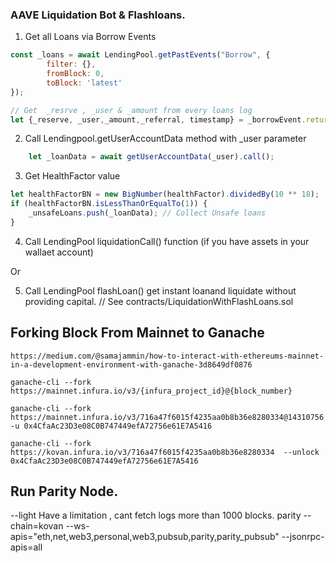 ### AAVE Liquidation Bot & Flashloans.

1. Get all Loans via Borrow Events
```javascript
const _loans = await LendingPool.getPastEvents("Borrow", {
        filter: {},
        fromBlock: 0,
        toBlock: 'latest'
});

// Get  _resrve , _user & _amount from every loans log
let {_reserve, _user,_amount,_referral, timestamp} = _borrowEvent.returnValues;
```
2. Call Lendingpool.getUserAccountData method with _user parameter

```javascript 
    let _loanData = await getUserAccountData(_user).call(); 
```

3. Get HealthFactor value
```javascript 
let healthFactorBN = new BigNumber(healthFactor).dividedBy(10 ** 18); 
if (healthFactorBN.isLessThanOrEqualTo(1)) {
    _unsafeLoans.push(_loanData); // Collect Unsafe loans 
}
```
4. Call LendingPool liquidationCall() function (if you have assets in your wallaet account)

Or

5. Call LendingPool flashLoan() get instant loanand liquidate without providing capital. // See contracts/LiquidationWithFlashLoans.sol




## Forking Block From Mainnet to Ganache 

```
https://medium.com/@samajammin/how-to-interact-with-ethereums-mainnet-in-a-development-environment-with-ganache-3d8649df0876

ganache-cli --fork https://mainnet.infura.io/v3/{infura_project_id}@{block_number}

ganache-cli --fork https://mainnet.infura.io/v3/716a47f6015f4235aa0b8b36e8280334@14310756  -u 0x4CfaAc23D3e08C0B747449efA72756e61E7A5416

ganache-cli --fork https://kovan.infura.io/v3/716a47f6015f4235aa0b8b36e8280334  --unlock 0x4CfaAc23D3e08C0B747449efA72756e61E7A5416

```
## Run Parity Node.
--light  Have a limitation , cant fetch logs more than 1000 blocks.
parity --chain=kovan --ws-apis="eth,net,web3,personal,web3,pubsub,parity,parity_pubsub" --jsonrpc-apis=all

